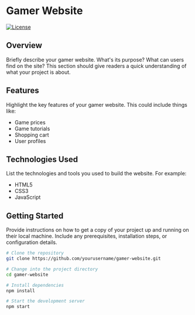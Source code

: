 # Gamer Website

[![License](https://img.shields.io/badge/license-MIT-blue.svg)](LICENSE)

## Overview

Briefly describe your gamer website. What's its purpose? What can users find on the site? This section should give readers a quick understanding of what your project is about.

## Features

Highlight the key features of your gamer website. This could include things like:

- Game prices
- Game tutorials
- Shopping cart
- User profiles

## Technologies Used

List the technologies and tools you used to build the website. For example:

- HTML5
- CSS3
- JavaScript

## Getting Started

Provide instructions on how to get a copy of your project up and running on their local machine. Include any prerequisites, installation steps, or configuration details.

```bash
# Clone the repository
git clone https://github.com/yourusername/gamer-website.git

# Change into the project directory
cd gamer-website

# Install dependencies
npm install

# Start the development server
npm start
